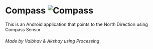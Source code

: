 # Compass ![](http://eufami.org/wp-content/uploads/2018/03/compass.png" "Compass")
This is an Android application that points to the North Direction using Compass Sensor

###### Made by Vaibhav & Akshay using Processing